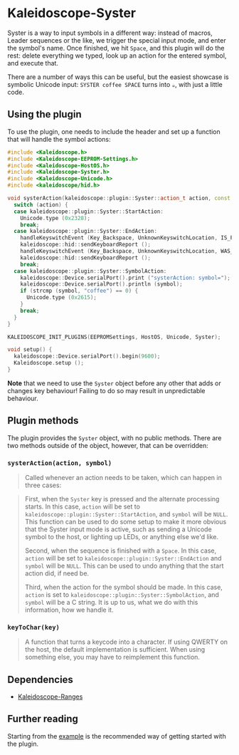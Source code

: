 # Kaleidoscope-Syster

Syster is a way to input symbols in a different way: instead of macros, Leader
sequences or the like, we trigger the special input mode, and enter the symbol's
name. Once finished, we hit `Space`, and this plugin will do the rest: delete
everything we typed, look up an action for the entered symbol, and execute that.

There are a number of ways this can be useful, but the easiest showcase is
symbolic Unicode input: `SYSTER coffee SPACE` turns into `☕`, with just a
little code.

## Using the plugin

To use the plugin, one needs to include the header and set up a function that
will handle the symbol actions:

```c++
#include <Kaleidoscope.h>
#include <Kaleidoscope-EEPROM-Settings.h>
#include <Kaleidoscope-HostOS.h>
#include <Kaleidoscope-Syster.h>
#include <Kaleidoscope-Unicode.h>
#include <kaleidoscope/hid.h>

void systerAction(kaleidoscope::plugin::Syster::action_t action, const char *symbol) {
  switch (action) {
  case kaleidoscope::plugin::Syster::StartAction:
    Unicode.type (0x2328);
    break;
  case kaleidoscope::plugin::Syster::EndAction:
    handleKeyswitchEvent (Key_Backspace, UnknownKeyswitchLocation, IS_PRESSED | INJECTED);
    kaleidoscope::hid::sendKeyboardReport ();
    handleKeyswitchEvent (Key_Backspace, UnknownKeyswitchLocation, WAS_PRESSED | INJECTED);
    kaleidoscope::hid::sendKeyboardReport ();
    break;
  case kaleidoscope::plugin::Syster::SymbolAction:
    kaleidoscope::Device.serialPort().print ("systerAction: symbol=");
    kaleidoscope::Device.serialPort().println (symbol);
    if (strcmp (symbol, "coffee") == 0) {
      Unicode.type (0x2615);
    }
    break;
  }
}

KALEIDOSCOPE_INIT_PLUGINS(EEPROMSettings, HostOS, Unicode, Syster);

void setup() {
  kaleidoscope::Device.serialPort().begin(9600);
  Kaleidoscope.setup ();
}
```

**Note** that we need to use the `Syster` object before any other that adds or
changes key behaviour! Failing to do so may result in unpredictable behaviour.

## Plugin methods

The plugin provides the `Syster` object, with no public methods. There are two
methods outside of the object, however, that can be overridden:

### `systerAction(action, symbol)`

> Called whenever an action needs to be taken, which can happen in three cases:

> First, when the `Syster` key is pressed and the alternate processing starts.
> In this case, `action` will be set to
> `kaleidoscope::plugin::Syster::StartAction`, and `symbol` will be `NULL`. This
> function can be used to do some setup to make it more obvious that the Syster
> input mode is active, such as sending a Unicode symbol to the host, or
> lighting up LEDs, or anything else we'd like.
>
> Second, when the sequence is finished with a `Space`. In this case, `action`
> will be set to `kaleidoscope::plugin::Syster::EndAction` and `symbol` will be
> `NULL`. This can be used to undo anything that the start action did, if need
> be.
>
> Third, when the action for the symbol should be made. In this case, `action`
> is set to `kaleidoscope::plugin::Syster::SymbolAction`, and `symbol` will be a
> C string. It is up to us, what we do with this information, how we handle it.

### `keyToChar(key)`

> A function that turns a keycode into a character. If using QWERTY on the host,
> the default implementation is sufficient. When using something else, you may
> have to reimplement this function.

## Dependencies

* [Kaleidoscope-Ranges](Ranges.md)

## Further reading

Starting from the [example][plugin:example] is the recommended way of getting
started with the plugin.

 [plugin:example]: ../../examples/Keystrokes/Syster/Syster.ino
